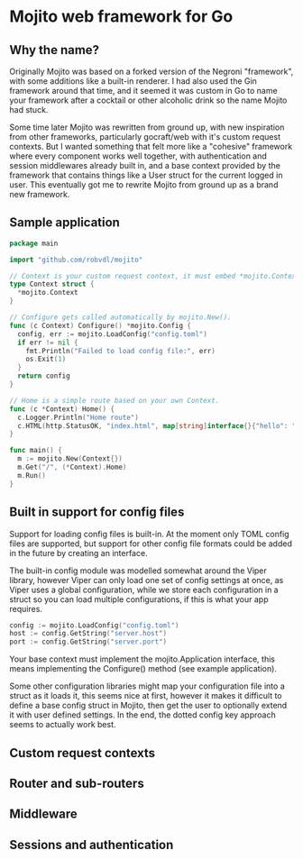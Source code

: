 Mojito web framework for Go
===========================

Why the name?
-------------

Originally Mojito was based on a forked version of the Negroni "framework",
with some additions like a built-in renderer. I had also used the Gin framework
around that time, and it seemed it was custom in Go to name your framework
after a cocktail or other alcoholic drink so the name Mojito had stuck.

Some time later Mojito was rewritten from ground up, with new inspiration from
other frameworks, particularly gocraft/web with it's custom request contexts.
But I wanted something that felt more like a "cohesive" framework where
every component works well together, with authentication and session
middlewares already built in, and a base context provided by the framework
that contains things like a User struct for the current logged in user. This
eventually got me to rewrite Mojito from ground up as a brand new framework.

Sample application
------------------

```go
package main

import "github.com/robvdl/mojito"

// Context is your custom request context, it must embed *mojito.Context
type Context struct {
  *mojito.Context
}

// Configure gets called automatically by mojito.New().
func (c Context) Configure() *mojito.Config {
  config, err := mojito.LoadConfig("config.toml")
  if err != nil {
    fmt.Println("Failed to load config file:", err)
    os.Exit(1)
  }
  return config
}

// Home is a simple route based on your own Context.
func (c *Context) Home() {
  c.Logger.Println("Home route")
  c.HTML(http.StatusOK, "index.html", map[string]interface{}{"hello": "world"})
}

func main() {
  m := mojito.New(Context{})
  m.Get("/", (*Context).Home)
  m.Run()
}
```

Built in support for config files
---------------------------------

Support for loading config files is built-in. At the moment only TOML
config files are supported, but support for other config file formats
could be added in the future by creating an interface.

The built-in config module was modelled somewhat around the Viper library,
however Viper can only load one set of config settings at once, as Viper
uses a global configuration, while we store each configuration in a struct
so you can load multiple configurations, if this is what your app requires.

```go
config := mojito.LoadConfig("config.toml")
host := config.GetString("server.host")
port := config.GetString("server.port")
```

Your base context must implement the mojito.Application interface,
this means implementing the Configure() method (see example application).

Some other configuration libraries might map your configuration file
into a struct as it loads it, this seems nice at first, however it makes
it difficult to define a base config struct in Mojito, then get the user
to optionally extend it with user defined settings.  In the end, the dotted
config key approach seems to actually work best.

Custom request contexts
-----------------------

Router and sub-routers
----------------------

Middleware
----------

Sessions and authentication
---------------------------
